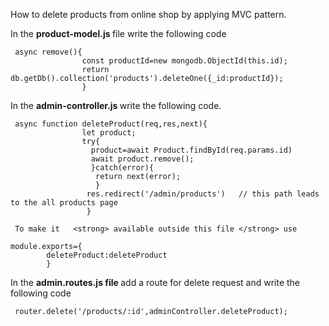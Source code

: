  How to delete products from  online shop  by applying MVC pattern.

In the <strong> product-model.js </strong> file write the following code
```
 async remove(){
                const productId=new mongodb.ObjectId(this.id);
                return db.getDb().collection('products').deleteOne({_id:productId});
                }

```
          
In the <strong> admin-controller.js </strong> write the following code.
```
 async function deleteProduct(req,res,next){
                let product;
                try{
                  product=await Product.findById(req.params.id)
                  await product.remove();
                  }catch(error){
                   return next(error);
                   }
                 res.redirect('/admin/products')   // this path leads to the all products page
                 }

```
          
     To make it   <strong> available outside this file </strong> use
   ```
  module.exports={
           deleteProduct:deleteProduct
           }
```
         
In the  <strong> admin.routes.js file  </strong>  add a route for delete request and write the following code
```
 router.delete('/products/:id',adminController.deleteProduct);
```
         
               
                
                
                
